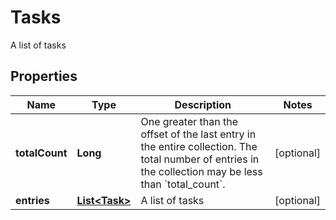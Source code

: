 

# Tasks

A list of tasks

## Properties

| Name | Type | Description | Notes |
|------------ | ------------- | ------------- | -------------|
|**totalCount** | **Long** | One greater than the offset of the last entry in the entire collection. The total number of entries in the collection may be less than &#x60;total_count&#x60;. |  [optional] |
|**entries** | [**List&lt;Task&gt;**](Task.md) | A list of tasks |  [optional] |



